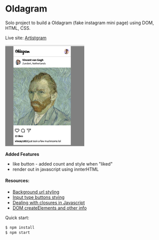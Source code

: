 
# Oldagram

Solo project to build a Oldagram (fake instagram mini page) using DOM, HTML, CSS. 

Live site: [Artistgram](https://artistgram.netlify.app/)

<img src="https://github.com/IngridGdesigns/oldagram/blob/main/images/appScreenshot.png" width="50%" height="50%">

**Added Features**
- like button - added count and style when "liked"
- render out in javascript using innterHTML

#### Resources: 

- [Background url styling](https://www.digitalocean.com/community/tutorials/how-to-apply-background-styles-to-html-elements-with-css)
- [Input type buttons stying](https://www.w3docs.com/tools/code-editor/13847)
- [Dealing with closures in Javascript](https://stackoverflow.com/questions/19586137/addeventlistener-using-for-loop-and-passing-values)
- [DOM createElements and other info](https://www.javascripttutorial.net/javascript-dom/javascript-innerhtml-vs-createelement/)

Quick start:

```
$ npm install
$ npm start
````


